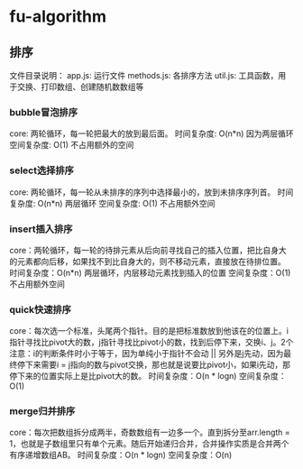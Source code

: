 # fu-algorithm

## 排序
文件目录说明：
app.js: 运行文件
methods.js: 各排序方法
util.js: 工具函数，用于交换、打印数组、创建随机数数组等

### bubble冒泡排序
core: 两轮循环，每一轮把最大的放到最后面。
时间复杂度: O(n*n) 因为两层循环
空间复杂度: O(1) 不占用额外的空间

### select选择排序
core: 两轮循环，每一轮从未排序的序列中选择最小的，放到未排序序列首。
时间复杂度: O(n*n) 两层循环
空间复杂度: O(1) 不占用额外空间

### insert插入排序
core：两轮循环，每一轮的待排元素从后向前寻找自己的插入位置，把比自身大的元素都向后移，如果找不到比自身大的，则不移动元素，直接放在待排位置。
时间复杂度：O(n*n) 两层循环，内层移动元素找到插入的位置
空间复杂度：O(1) 不占用额外空间

### quick快速排序
core：每次选一个标准，头尾两个指针。目的是把标准数放到他该在的位置上。i指针寻找比pivot大的数，j指针寻找比pivot小的数，找到后停下来，交换i、j。2个注意：i的判断条件时小于等于，因为单纯小于指针不会动 || 另外是j先动，因为最终停下来需要i = j指向的数与pivot交换，那也就是说要比pivot小，如果i先动，那停下来的位置实际上是比pivot大的数。
时间复杂度：O(n * logn)
空间复杂度：O(1)

### merge归并排序
core：每次把数组拆分成两半，奇数数组有一边多一个。直到拆分至arr.length = 1，也就是子数组里只有单个元素。随后开始递归合并，合并操作实质是合并两个有序递增数组AB。
时间复杂度：O(n * logn)
空间复杂度：O(n)